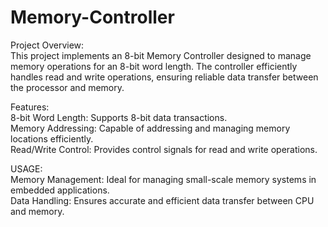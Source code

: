 # Memory-Controller

Project Overview: <br>
This project implements an 8-bit Memory Controller designed to manage memory operations for an 8-bit word length. The controller efficiently handles read and write operations, ensuring reliable data transfer between the processor and memory.

Features: <br>
8-bit Word Length: Supports 8-bit data transactions.<br>
Memory Addressing: Capable of addressing and managing memory locations efficiently.<br>
Read/Write Control: Provides control signals for read and write operations.<br>

USAGE: <br>
Memory Management: Ideal for managing small-scale memory systems in embedded applications.<br>
Data Handling: Ensures accurate and efficient data transfer between CPU and memory.<br>
